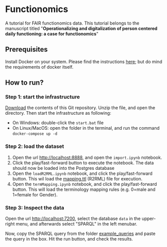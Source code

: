 # Functionomics
A tutorial for FAIR functionomics data. This tutorial belongs to the manuscript titled "**Operationalizing and digitalization of person centered daily functioning: a case for functionomics**"

## Prerequisites
Install Docker on your system. Please find the instructions [here](https://docs.docker.com/get-docker/); but do mind the requirements of docker itself.

## How to run?

### Step 1: start the infrastructure

[Download](./archive/master.zip) the contents of this Git repository. Unzip the file, and open the directory. Then start the infrastructure as following:
* On Windows: double-click the `start.bat` file
* On Linux/MacOS: open the folder in the terminal, and run the command `docker-compose up -d`

### Step 2: load the dataset

1. Open the url [http://localhost:8888](http://localhost:8888), and open the `import.ipynb` notebook.
2. Click the play/fast-forward button to execute the notebook. The data should now be loaded into the Postgres database
3. Open the `loadR2RML.ipynb` notebook, and click the play/fast-forward button. This wil load the [mapping.ttl](./mapping.ttl) (R2RML) file for execution.
4. Open the `termMapping.ipynb` notebook, and click the play/fast-forward button. This will load the terminology mapping rules (e.g. 0=male and 1=female for Gender).

### Step 3: Inspect the data

Open the url [http://localhost:7200](http://localhost:7200), select the database `data` in the upper-right menu, and afterwards select "SPARQL" in the left menubar.

Now, copy the SPARQL query from the folder [example_queries](./example_queries) and paste the query in the box. Hit the run button, and check the results.
